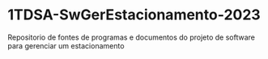# 1TDSA-SwGerEstacionamento-2023
Repositorio de fontes de programas e documentos do projeto  de software para gerenciar um estacionamento
